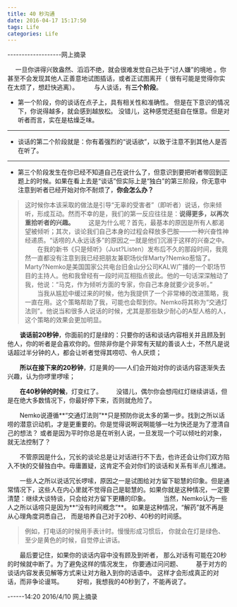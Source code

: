 ```yaml
---
title: 40 秒沟通
date: 2016-04-17 15:17:50
tags: Life
categories: Life
---
```

-------------------网上摘录


&emsp; 一旦你讲得兴致盎然、滔滔不绝，就会很难发觉自己处于“讨人嫌”的境地
。你甚至不会发现其他人正善意地试图插话，或者正试图离开（
很有可能是觉得你实在太烦了，想赶快逃离）。
　　
与人谈话，有**三个阶段**。
　　
+ 第一个阶段，你的谈话在点子上，具有相关性和准确性。
    但是在下意识的情况下，你说得越多，就会感到越放松。
    没错儿，这种感觉还挺自在惬意。但是对听者而言，实在是枯燥乏味。

---
+ 谈话的第二个阶段就是：你有着强烈的“说话欲”，以致于注意不到其他人是否在听了。

---
+ 第三个阶段发生在你已经不知道自己在说什么了，但意识到要把听者带回到正题上的时候。如果在看上去是“谈话”但实际上是“独白”的第三阶段，你无意中注意到听者已经开始对你不耐烦了，**你会怎么办？**

>这时候你本该采取的做法是引导“无辜的受害者”（即听者）说话，你来倾听，形成互动。然而不幸的是，我们的第一反应往往是：**说得更多，以再次重拾听者的兴趣。**
>　　这是为什么呢？首先，最基本的原因是所有人都渴望被倾听；其次，谈论我们自己本身的过程会释放多巴胺——一种兴奋性神经递质。“话唠的人永远话多”的原因之一就是他们沉溺于这样的兴奋之中。
>　　在我的新书《只是倾听》（Just?Listen）发布后不久的那段时间，我竟然一直都没有注意到我已经把朋友兼职场伙伴Marty?Nemko惹恼了。Marty?Nemko是美国国家公共电台旧金山分公司KALW广播的一个职场节目的主持人。他和我曾经有一段时间互相指点彼此。他的一句话深深触动了我，他说：“马克，作为倾听方面的专家，你自己本身就要少说多听。”
>　　当我从尴尬中缓过来的时候，他为我提供了一个非常棒的改进策略，我一直在用。这个策略帮助了我，可能也会帮到你。Nemko将其称为“交通灯法则”。他说当和很多人说话的时候，尤其是那些缺少耐心的A型人格的人，这个策略的效果会更加明显。


　　**谈话前20秒钟**，你面前的灯是绿的：只要你的话和谈话内容相关并且顾及到他人，你的听者是会喜欢你的。但除非你是个非常有天赋的善谈人士，不然凡是说话超过半分钟的人，都会让听者觉得其唠叨、令人厌烦；

　　**所以在接下来的20秒钟**，灯是黄的——人们会开始对你的谈话内容逐渐失去兴趣，认为你啰里啰嗦；

　　**在40秒钟的时候**，灯变红了。
　　没错儿，偶尔你会想闯红灯继续讲话，但是在绝大多数情况下，你最好停下来，否则就危险了。

　　Nemko说遵循**“交通灯法则”**只是预防你说太多的第一步。找到之所以话唠的潜意识动机，才是更重要的。你是觉得说啊说啊能够一吐为快还是为了澄清自己的想法？
或者是因为平时你总是在听别人说，一旦发现一个可以倾吐的对象，就无法控制了？

　　不管原因是什么，冗长的谈论总是让对话进行不下去，也许还会让你们双方陷入不快的交替独白中。毋庸置疑，这肯定不会对你们的谈话和关系有半点儿推进。

　　一些人之所以说话冗长啰嗦，原因之一是试图给对方留下聪慧的印象。但是通常情况下，这些人在内心里就不觉得自己是聪慧的。如果你就是这种情况，一定要清楚：继续大谈特谈，只会给对方留下更糟的印象。
　　当然，Nemko认为一些人之所以话唠只是因为**“没有时间概念”**。
如果是这种情况，“解药”就不再是从心理角度洞悉自己，
而是培养自己对于20秒、40秒的时间感。
>例如，打电话的时候用手表计时。慢慢形成习惯后，
>你就会在灯是绿色、至少是黄色的时候，自觉停止讲话。


　　最后要记住，如果你的谈话内容中没有顾及到听者，
那么对话有可能在20秒的时候就中断了。为了避免这样的情况发生，
你要通过问问题、
　　基于对方的谈话内容发表见解等方式来让对方融入到你的话语中。
这样才会形成真正的对话，而非争论谩骂。
　　好啦，我想我的40秒到了，不能再说了。




------14:20 2016/4/10    网上摘录